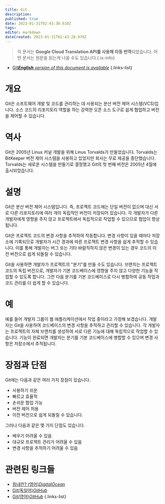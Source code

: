 ```yaml
---
title: Git
description: 
published: true
date: 2023-01-31T02:43:30.610Z
tags: 
editor: markdown
dateCreated: 2023-01-31T02:43:28.970Z
---
```


> 이 문서는 **Google Cloud Translation API를 사용해 자동 번역**되었습니다.
어떤 문서는 원문을 읽는게 나을 수도 있습니다.{.is-info}
- [Git***English** version of this document is available*](/en/Knowledge-base/Dictionary/git)
{.links-list}

  
# 개요
Git은 소프트웨어 개발 및 코드를 관리하는 데 사용되는 분산 버전 제어 시스템(VCS)입니다. 소스 코드의 리포지토리 역할을 하는 강력한 오픈 소스 도구로 쉽게 협업하고 버전을 제어할 수 있습니다.

# 역사
Git은 2005년 Linux 커널 개발을 위해 Linus Torvalds가 만들었습니다. Torvalds는 BitKeeper 버전 제어 시스템을 사용하고 있었지만 회사는 무료 제공을 중단했습니다. Torvalds는 새로운 시스템을 만들기로 결정했고 Git의 첫 번째 버전은 2005년 4월에 출시되었습니다.

# 설명
Git은 분산 버전 제어 시스템입니다. 즉, 프로젝트 코드에는 단일 버전이 없으며 대신 서로 다른 리포지토리에 여러 개의 독립적인 버전이 저장되어 있습니다. 각 개발자가 다른 개발자에게 영향을 주지 않고 프로젝트에서 독립적으로 작업할 수 있으므로 협업이 향상됩니다.

Git은 프로젝트 코드의 변경 사항을 추적하여 작동합니다. 변경 사항이 있을 때마다 저장소에 기록되므로 개발자가 시간 경과에 따른 프로젝트 변경 사항을 쉽게 추적할 수 있습니다. 이를 통해 개발자는 버그 또는 기타 바람직하지 않은 변경이 있는 경우 코드의 이전 버전으로 쉽게 되돌릴 수 있습니다.

Git을 사용하면 개발자가 프로젝트의 "분기"를 만들 수도 있습니다. 브랜치는 프로젝트 코드의 독립 버전으로, 개발자가 기본 코드베이스에 영향을 주지 않고 다양한 기능을 작업할 수 있도록 합니다. 그런 다음 분기를 기본 코드베이스로 다시 병합하여 공동 작업과 코드 관리를 더 쉽게 할 수 있습니다.

# 예
예를 들어 개발자 그룹이 웹 애플리케이션에서 작업 중이라고 가정해 보겠습니다. 개발자는 Git을 사용하여 코드베이스의 변경 사항을 추적하고 관리할 수 있습니다. 각 개발자는 프로젝트의 자체 브랜치를 생성하여 서로 다른 기능에 대해 독립적으로 작업할 수 있습니다. 기능이 완료되면 개발자는 분기를 기본 코드베이스에 병합할 수 있으며 변경 사항은 저장소에서 추적됩니다.

# 장점과 단점
Git에는 다음과 같은 여러 가지 장점이 있습니다.

- 사용하기 쉬운
- 빠르고 효율적
- 손쉬운 협업 가능
- 버전 제어 허용
- 이전 버전으로 쉽게 되돌릴 수 있습니다.

그러나 다음과 같은 몇 가지 단점도 있습니다.

- 배우기 어려울 수 있음
- 대규모 프로젝트 관리가 어려울 수 있음
- 변경 사항을 추적하기 어려울 수 있음

# 관련된 링크들
- [힘내란? (영어)*DigitalOcean*](https://www.digitalocean.com/community/tutorials/what-is-git)
- [Git(독일어)*GitHub*](https://de.wikipedia.org/wiki/Git)
- [Git(영어)*GitHub*](https://en.wikipedia.org/wiki/Git)
{.links-list}